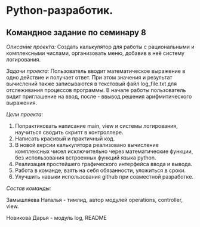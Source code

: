  # Python-разработик.

## Командное задание по семинару 8

_Описание проекта:_
Создать калькулятор для работы с рациональными и комплексными числами, организовать меню, добавив в неё систему логирования.

_Задачи проекта:_
Пользователь вводит математическое выражение в одно действие и получает ответ. При этом значения и результат вычислений также записываются в текстовый файл log_file.txt для отслеживания процессов программы.
В начале работы пользователь видит приглашение на ввод, после - ввывод решения арифмитического выражения.

_Цели проекта:_

1. Попрактиковать написание main, view и системы логирования, научиться сводить скрипт в контроллере.
2. Написать красивый и практичный код.
3. В новой версии калькулятора реализовано вычисление комплексных чисел исключительно через математические функции, без использования встроенных функций языка python.
4. Реализация простейшего графического интерфейса ввода и вывода. 
5. Работа в команде, взять на себя обязанности, уложиться в сроки.
6. Улучшить навыки использования github при совместной разработке.

_Состав команды:_

Замышляева Наталья - тимлид, автор модулей operations, controller, view.

Новикова Дарья - модуль log, README
